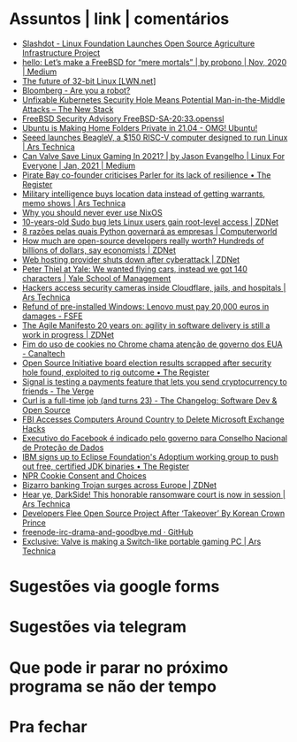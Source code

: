 Assuntos | link | comentários
=============================
* [Slashdot - Linux Foundation Launches Open Source Agriculture Infrastructure Project](https://m.slashdot.org/story/385210)
* [hello: Let’s make a FreeBSD for “mere mortals” | by probono | Nov, 2020 | Medium](https://medium.com/@probonopd/hello-lets-make-a-freebsd-for-mere-mortals-41b8f93ba075)
* [The future of 32-bit Linux &#91;LWN.net&#93;](https://lwn.net/SubscriberLink/838807/9b293f03c03ef0c5/)
* [Bloomberg - Are you a robot?](https://www.bloomberg.com/news/articles/2020-12-08/amazon-amex-to-fund-software-developers-in-new-github-program)
* [Unfixable Kubernetes Security Hole Means Potential Man-in-the-Middle Attacks – The New Stack](https://thenewstack.io/unfixable-kubernetes-security-hole-means-potential-man-in-the-middle-attacks/)
* [ FreeBSD Security Advisory FreeBSD-SA-20:33.openssl](https://lists.freebsd.org/pipermail/freebsd-security/2020-December/010300.html)
* [Ubuntu is Making Home Folders Private in 21.04 - OMG! Ubuntu!](https://www.omgubuntu.co.uk/2021/01/private-home-directory-in-ubuntu-21-04)
* [Seeed launches BeagleV, a $150 RISC-V computer designed to run Linux | Ars Technica](https://arstechnica.com/gadgets/2021/01/seeed-and-beagleboard-team-up-to-provide-a-new-risc-v-based-linux-pc/)
* [Can Valve Save Linux Gaming In 2021? | by Jason Evangelho | Linux For Everyone | Jan, 2021 | Medium](https://medium.com/linuxforeveryone/can-valve-save-linux-gaming-in-2021-e55e03e4ec15)
* [Pirate Bay co-founder criticises Parler for its lack of resilience • The Register](https://www.theregister.com/2021/01/14/pirate_bay_cofounder_criticises_parler/)
* [Military intelligence buys location data instead of getting warrants, memo shows | Ars Technica](https://arstechnica.com/tech-policy/2021/01/military-intelligence-buys-location-data-instead-of-getting-warrants-memo-shows/)
* [Why you should never ever use NixOS](https://hands-on.cloud/why-you-should-never-ever-use-nixos/)
* [10-years-old Sudo bug lets Linux users gain root-level access | ZDNet](https://www.zdnet.com/google-amp/article/10-years-old-sudo-bug-lets-linux-users-gain-root-level-access/)
* [8 razões pelas quais Python governará as empresas | Computerworld](https://computerworld.com.br/negocios/8-razoes-pelas-quais-python-governara-as-empresas/)
* [How much are open-source developers really worth? Hundreds of billions of dollars, say economists | ZDNet](https://www.zdnet.com/article/how-much-are-open-source-developers-really-worth-hundreds-of-billions-of-dollars-say-economists/)
* [Web hosting provider shuts down after cyberattack | ZDNet](https://www.zdnet.com/article/web-hosting-provider-shuts-down-after-cyber-attack/)
* [Peter Thiel at Yale: We wanted flying cars, instead we got 140 characters | Yale School of Management](https://som.yale.edu/blog/peter-thiel-at-yale-we-wanted-flying-cars-instead-we-got-140-characters)
* [Hackers access security cameras inside Cloudflare, jails, and hospitals | Ars Technica](https://arstechnica.com/information-technology/2021/03/hackers-access-security-cameras-inside-cloudflare-jails-and-hospitals/)
* [Refund of pre-installed Windows: Lenovo must pay 20,000 euros in damages - FSFE](https://fsfe.org/news/2021/news-20210302-01.html)
* [The Agile Manifesto 20 years on: agility in software delivery is still a work in progress | ZDNet](https://www.zdnet.com/article/the-agile-manifesto-20-years-on-agility-in-software-delivery-is-still-a-work-in-progress/?ftag=COS-05-10aaa0g&taid=604ddb23d52b5600013a6395&utm_campaign=trueAnthem%3A+Trending+Content&utm_medium=trueAnthem&utm_source=twitter)
* [Fim do uso de cookies no Chrome chama atenção de governo dos EUA - Canaltech](https://canaltech.com.br/publicidade/fim-do-uso-de-cookies-chrome-chama-atencao-de-governo-dos-eua-180875/)
* [Open Source Initiative board election results scrapped after security hole found, exploited to rig outcome • The Register](https://www.theregister.com/2021/03/22/osi_vote_vulnerability/)
* [Signal is testing a payments feature that lets you send cryptocurrency to friends - The Verge](https://www.theverge.com/2021/4/6/22370213/signal-payments-cryptocurrency-crypto-mobilecoin-wallet-mob-beta-feature)
* [Curl is a full-time job &#40;and turns 23&#41; - The Changelog: Software Dev & Open Source](https://pca.st/episode/cb458711-c00c-4aaa-9a54-6ed121cb5518)
* [FBI Accesses Computers Around Country to Delete Microsoft Exchange Hacks](https://www.vice.com/en/article/y3dmjg/fbi-removes-web-shells-microsoft-exchange)
* [Executivo do Facebook é indicado pelo governo para Conselho Nacional de Proteção de Dados](https://theintercept.com/2021/04/14/executivo-do-facebook-e-indicado-pelo-governo-para-conselho-nacional-de-protecao-de-dados-2/)
* [IBM signs up to Eclipse Foundation's Adoptium working group to push out free, certified JDK binaries • The Register](https://www.theregister.com/2021/04/15/ibm_java_binaries/)
* [NPR Cookie Consent and Choices](https://www.npr.org/2021/05/18/997549334/you-cant-just-concede-how-one-expert-explains-negotiating-with-cybercriminals?t=1621675151332)
* [Bizarro banking Trojan surges across Europe | ZDNet](https://www.zdnet.com/article/bizarro-banking-trojan-surges-across-europe/)
* [Hear ye, DarkSide! This honorable ransomware court is now in session | Ars Technica](https://arstechnica.com/gadgets/2021/05/darkside-ransomware-makers-accused-of-skipping-town-without-paying-affiliates/)
* [Developers Flee Open Source Project After ‘Takeover’ By Korean Crown Prince](https://www.vice.com/en/article/m7ev8y/freenode-open-source-korea-crown-prince-takeover)
* [freenode-irc-drama-and-goodbye.md · GitHub](https://gist.github.com/prawnsalad/4ca20da6c2295ddb06c1646791c61953)
* [Exclusive: Valve is making a Switch-like portable gaming PC | Ars Technica](https://arstechnica.com/gaming/2021/05/exclusive-valve-is-making-a-switch-like-portable-gaming-pc/)


Sugestões via google forms
==========================

Sugestões via telegram
======================

Que pode ir parar no próximo programa se não der tempo
=======================================================

Pra fechar
==========



